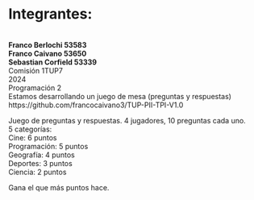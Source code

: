 <h1>Integrantes:</h1><br>
<b>Franco Berlochi 53583</b><br>
<b>Franco Caivano 53650</b> <br>
<b>Sebastian Corfield 53339</b><br>
Comisión 1TUP7 <br>
2024<br>
Programación 2 <br>
Estamos desarrollando un juego de mesa (preguntas y respuestas)<br>
https://github.com/francocaivano3/TUP-PII-TPI-V1.0

Juego de preguntas y respuestas. 4 jugadores, 10 preguntas cada uno. <br>
5 categorías:<br>
Cine: 6 puntos<br>
Programación: 5 puntos<br>
Geografía: 4 puntos<br>
Deportes: 3 puntos<br>
Ciencia: 2 puntos<br>

Gana el que más puntos hace. 
